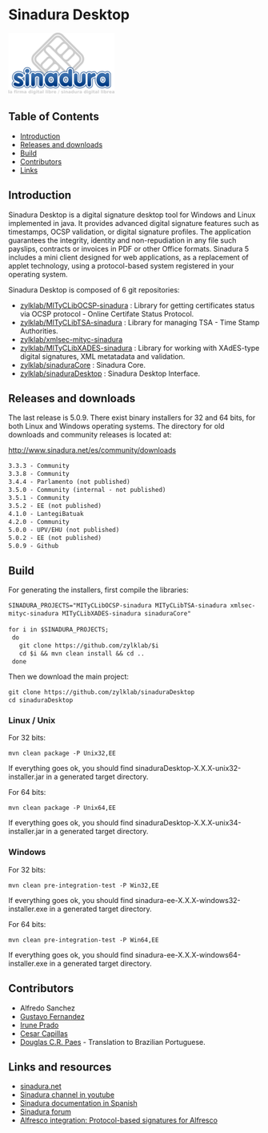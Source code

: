 # Sinadura Desktop

![Sinadura Logo](src/main/resources/images/sinadura.png)
## Table of Contents
- [Introduction](#introduction)
- [Releases and downloads](#releases-and-downloads)
- [Build](#build)
- [Contributors](#contributors)
- [Links](#links)

## Introduction

Sinadura Desktop is a digital signature desktop tool for Windows and Linux implemented in java. It provides advanced digital signature features such as timestamps, OCSP validation, or digital signature profiles. The application guarantees the integrity, identity and non-repudiation in any file such payslips, contracts or invoices in PDF or other Office formats. Sinadura 5 includes a mini client designed for web applications, as a replacement of applet technology, using a protocol-based system registered in your operating system.

Sinadura Desktop is composed of 6 git repositories:
 * [zylklab/MITyCLibOCSP-sinadura](https://github.com/zylklab/MITyCLibOCSP-sinadura) : Library for getting certificates status via OCSP protocol - Online Certifate Status Protocol. 
 * [zylklab/MITyCLibTSA-sinadura](https://github.com/zylklab/MITyCLibTSA-sinadura) : Library for managing TSA - Time Stamp Authorities.
 * [zylklab/xmlsec-mityc-sinadura](https://github.com/zylklab/xmlsec-mityc-sinadura)
 * [zylklab/MITyCLibXADES-sinadura](https://github.com/zylklab/MITyCLibXADES-sinadura) : Library for working with XAdES-type digital signatures, XML metatadata and validation.
 * [zylklab/sinaduraCore](https://github.com/zylklab/sinaduraCore) : Sinadura Core.
 * [zylklab/sinaduraDesktop](https://github.com/zylklab/sinaduraDesktop) : Sinadura Desktop Interface. 
 
## Releases and downloads

The last release is 5.0.9. There exist binary installers for 32 and 64 bits, for both Linux and Windows operating systems. The directory for old downloads and community releases is located at:

http://www.sinadura.net/es/community/downloads

```
3.3.3 - Community 
3.3.8 - Community 
3.4.4 - Parlamento (not published)
3.5.0 - Community (internal - not published)
3.5.1 - Community 
3.5.2 - EE (not published)
4.1.0 - LantegiBatuak
4.2.0 - Community 
5.0.0 - UPV/EHU (not published)
5.0.2 - EE (not published)
5.0.9 - Github
``` 

## Build 

For generating the installers, first compile the libraries:

```
SINADURA_PROJECTS="MITyCLibOCSP-sinadura MITyCLibTSA-sinadura xmlsec-mityc-sinadura MITyCLibXADES-sinadura sinaduraCore"

for i in $SINADURA_PROJECTS;
 do
   git clone https://github.com/zylklab/$i
   cd $i && mvn clean install && cd ..
 done

```

Then we download the main project:

```
git clone https://github.com/zylklab/sinaduraDesktop
cd sinaduraDesktop
```

### Linux / Unix 

For 32 bits:
```
mvn clean package -P Unix32,EE
```
If everything goes ok, you should find sinaduraDesktop-X.X.X-unix32-installer.jar in a generated target directory.

For 64 bits:
```
mvn clean package -P Unix64,EE
```
If everything goes ok, you should find sinaduraDesktop-X.X.X-unix34-installer.jar in a generated target directory.

### Windows 

For 32 bits:
```
mvn clean pre-integration-test -P Win32,EE
```
If everything goes ok, you should find sinadura-ee-X.X.X-windows32-installer.exe in a generated target directory.

For 64 bits:
```
mvn clean pre-integration-test -P Win64,EE
```
If everything goes ok, you should find sinadura-ee-X.X.X-windows64-installer.exe in a generated target directory.

## Contributors

- Alfredo Sanchez
- [Gustavo Fernandez](http://github.com/guszylk)
- [Irune Prado](http://github.com/wideawakening)
- [Cesar Capillas](http://github.com/CesarCapillas)
- [Douglas C.R. Paes](https://github.com/douglascrp) - Translation to Brazilian Portuguese.

## Links and resources

- [sinadura.net](http://www.sinadura.net)
- [Sinadura channel in youtube](https://www.youtube.com/channel/UC74dNGYKsZ3bL2YY9rSq_9g)
- [Sinadura documentation in Spanish](http://www.sinadura.net/es/wik)
- [Sinadura forum](http://www.sinadura.net/es/community/forum)
- [Alfresco integration: Protocol-based signatures for Alfresco](https://github.com/zylklab/alfresco-sinadura)
